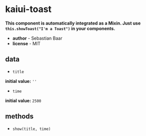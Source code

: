 # kaiui-toast 

**This component is automatically integrated as a Mixin. Just use `this.showToast("I'm a Toast")` in your components.** 

- **author** - Sebastian Baar 
- **license** - MIT 

## data 

- `title` 

**initial value:** `''` 

- `time` 

**initial value:** `2500` 

## methods 

- `show(title, time)` 

